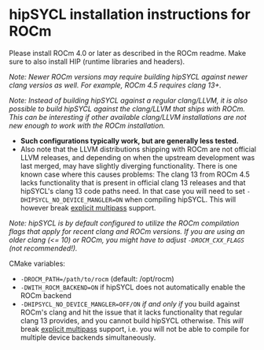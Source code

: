 # hipSYCL installation instructions for ROCm

Please install ROCm 4.0 or later as described in the ROCm readme. Make sure to also install HIP (runtime libraries and headers).

*Note: Newer ROCm versions may require building hipSYCL against newer clang versios as well. For example, ROCm 4.5 requires clang 13+.*

*Note: Instead of building hipSYCL against a regular clang/LLVM, it is also possible to build hipSYCL against the clang/LLVM that ships with ROCm. This can be interesting if other available clang/LLVM installations are not new enough to work with the ROCm installation.* 
* **Such configurations typically work, but are generally less tested.**
* Also note that the LLVM distributions shipping with ROCm are not official LLVM releases, and depending on when the upstream development was last merged, may have slightly diverging functionality. There is one known case where this causes problems: The clang 13 from ROCm 4.5 lacks functionality that is present in official clang 13 releases and that hipSYCL's clang 13 code paths need. In that case you will need to set `-DHIPSYCL_NO_DEVICE_MANGLER=ON` when compiling hipSYCL. This will however break [explicit multipass](compilation.md) support.

*Note: hipSYCL is by default configured to utilize the ROCm compilation flags that apply for recent clang and ROCm versions. If you are using an older clang (<= 10) or ROCm, you might have to adjust `-DROCM_CXX_FLAGS` (not recommended!).*

CMake variables:
* `-DROCM_PATH=/path/to/rocm` (default: /opt/rocm)
* `-DWITH_ROCM_BACKEND=ON` if hipSYCL does not automatically enable the ROCm backend 
* `-DHIPSYCL_NO_DEVICE_MANGLER=OFF/ON` *if and only if* you build against ROCm's clang and hit the issue that it lacks functionality that regular clang 13 provides, and you cannot build hipSYCL otherwise. This *will* break [explicit multipass](compilation.md) support, i.e. you will not be able to compile for multiple device backends simultaneously.

